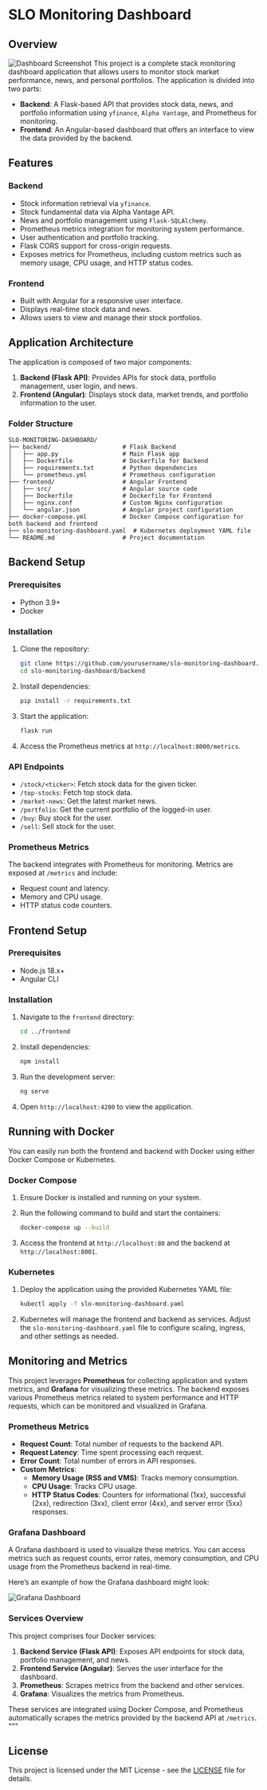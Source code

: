 
# SLO Monitoring Dashboard

## Overview

![Dashboard Screenshot](./Documents/dash.png)
This project is a complete stack monitoring dashboard application that allows users to monitor stock market performance, news, and personal portfolios. The application is divided into two parts:

- **Backend**: A Flask-based API that provides stock data, news, and portfolio information using `yfinance`, `Alpha Vantage`, and Prometheus for monitoring.
- **Frontend**: An Angular-based dashboard that offers an interface to view the data provided by the backend.

## Features

### Backend
- Stock information retrieval via `yfinance`.
- Stock fundamental data via Alpha Vantage API.
- News and portfolio management using `Flask-SQLAlchemy`.
- Prometheus metrics integration for monitoring system performance.
- User authentication and portfolio tracking.
- Flask CORS support for cross-origin requests.
- Exposes metrics for Prometheus, including custom metrics such as memory usage, CPU usage, and HTTP status codes.

### Frontend
- Built with Angular for a responsive user interface.
- Displays real-time stock data and news.
- Allows users to view and manage their stock portfolios.

## Application Architecture

The application is composed of two major components:
1. **Backend (Flask API)**: Provides APIs for stock data, portfolio management, user login, and news.
2. **Frontend (Angular)**: Displays stock data, market trends, and portfolio information to the user.

### Folder Structure
```
SLO-MONITORING-DASHBOARD/
├── backend/                    # Flask Backend
│   ├── app.py                  # Main Flask app
│   ├── Dockerfile              # Dockerfile for Backend
│   ├── requirements.txt        # Python dependencies
│   └── prometheus.yml          # Prometheus configuration
├── frontend/                   # Angular Frontend
│   ├── src/                    # Angular source code
│   ├── Dockerfile              # Dockerfile for Frontend
│   ├── nginx.conf              # Custom Nginx configuration
│   └── angular.json            # Angular project configuration
├── docker-compose.yml          # Docker Compose configuration for both backend and frontend
├── slo-monitoring-dashboard.yaml  # Kubernetes deployment YAML file
└── README.md                   # Project documentation
```

## Backend Setup

### Prerequisites
- Python 3.9+
- Docker

### Installation

1. Clone the repository:
   ```bash
   git clone https://github.com/yourusername/slo-monitoring-dashboard.git
   cd slo-monitoring-dashboard/backend
   ```

2. Install dependencies:
   ```bash
   pip install -r requirements.txt
   ```

3. Start the application:
   ```bash
   flask run
   ```

4. Access the Prometheus metrics at `http://localhost:8000/metrics`.

### API Endpoints

- `/stock/<ticker>`: Fetch stock data for the given ticker.
- `/top-stocks`: Fetch top stock data.
- `/market-news`: Get the latest market news.
- `/portfolio`: Get the current portfolio of the logged-in user.
- `/buy`: Buy stock for the user.
- `/sell`: Sell stock for the user.

### Prometheus Metrics

The backend integrates with Prometheus for monitoring. Metrics are exposed at `/metrics` and include:

- Request count and latency.
- Memory and CPU usage.
- HTTP status code counters.

## Frontend Setup

### Prerequisites
- Node.js 18.x+
- Angular CLI

### Installation

1. Navigate to the `frontend` directory:
   ```bash
   cd ../frontend
   ```

2. Install dependencies:
   ```bash
   npm install
   ```

3. Run the development server:
   ```bash
   ng serve
   ```

4. Open `http://localhost:4200` to view the application.

## Running with Docker

You can easily run both the frontend and backend with Docker using either Docker Compose or Kubernetes.

### Docker Compose

1. Ensure Docker is installed and running on your system.
2. Run the following command to build and start the containers:
   ```bash
   docker-compose up --build
   ```

3. Access the frontend at `http://localhost:80` and the backend at `http://localhost:8001`.

### Kubernetes

1. Deploy the application using the provided Kubernetes YAML file:
   ```bash
   kubectl apply -f slo-monitoring-dashboard.yaml
   ```

2. Kubernetes will manage the frontend and backend as services. Adjust the `slo-monitoring-dashboard.yaml` file to configure scaling, ingress, and other settings as needed.


## Monitoring and Metrics

This project leverages **Prometheus** for collecting application and system metrics, and **Grafana** for visualizing these metrics. The backend exposes various Prometheus metrics related to system performance and HTTP requests, which can be monitored and visualized in Grafana.

### Prometheus Metrics

- **Request Count**: Total number of requests to the backend API.
- **Request Latency**: Time spent processing each request.
- **Error Count**: Total number of errors in API responses.
- **Custom Metrics**:
  - **Memory Usage (RSS and VMS)**: Tracks memory consumption.
  - **CPU Usage**: Tracks CPU usage.
  - **HTTP Status Codes**: Counters for informational (1xx), successful (2xx), redirection (3xx), client error (4xx), and server error (5xx) responses.

### Grafana Dashboard

A Grafana dashboard is used to visualize these metrics. You can access metrics such as request counts, error rates, memory consumption, and CPU usage from the Prometheus backend in real-time.

Here’s an example of how the Grafana dashboard might look:

![Grafana Dashboard](./Documents/Grafana-dash.png)

### Services Overview

This project comprises four Docker services:
1. **Backend Service (Flask API)**: Exposes API endpoints for stock data, portfolio management, and news.
2. **Frontend Service (Angular)**: Serves the user interface for the dashboard.
3. **Prometheus**: Scrapes metrics from the backend and other services.
4. **Grafana**: Visualizes the metrics from Prometheus.

These services are integrated using Docker Compose, and Prometheus automatically scrapes the metrics provided by the backend API at `/metrics`.
"""
## License

This project is licensed under the MIT License - see the [LICENSE](./LICENSE) file for details.



